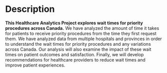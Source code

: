 # **Description**

**This Healthcare Analytics Project explores wait times for priority procedures across Canada.**
We have analyzed the amount of time it takes for patients to receive priority procedures from the time they first request them. 
We have analyzed data from multiple hospitals and provinces in order to understand the wait times for priority procedures and any variations across Canada. 
Our analysis will also examine the impact of these wait times on patient outcomes and satisfaction. 
Finally, we will develop recommendations for healthcare providers to reduce wait times and improve patient experiences.
